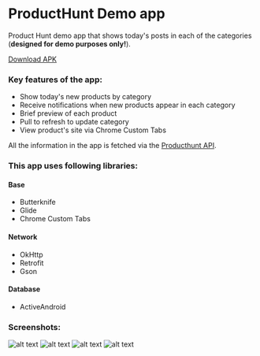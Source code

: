# ProductHunt Demo app
Product Hunt demo app that shows today's posts in each of the categories (**designed for demo purposes only!**).

[Download APK](https://docs.google.com/uc?export=download&id=0B6oDaS88X4yKRXVVUDJYRmtqb3M)

### Key features of the app:
* Show today's new products by category
* Receive notifications when new products appear in each category
* Brief preview of each product
* Pull to refresh to update category
* View product's site via Chrome Custom Tabs

All the information in the app is fetched via the [Producthunt API](https://api.producthunt.com/v1/docs).

### This app uses following libraries:

#### Base
* Butterknife
* Glide
* Chrome Custom Tabs

#### Network
* OkHttp
* Retrofit
* Gson

#### Database
* ActiveAndroid

### Screenshots:

![alt text][screenshot_1] ![alt text][screenshot_2] ![alt text][screenshot_3] ![alt text][screenshot_5]

[screenshot_1]: https://habrastorage.org/files/fe1/3c9/548/fe13c95486684d57b085cc30d5c39260.png
[screenshot_2]: https://habrastorage.org/files/5b2/a85/065/5b2a8506599847fc83b90fa43800b749.png
[screenshot_3]: https://habrastorage.org/files/7d1/23e/f3f/7d123ef3fb3a4112a188dfe040c7d8e9.png
[screenshot_5]: https://habrastorage.org/files/6a8/629/1f6/6a86291f6bed4ab39cf75e6e4a45348c.png
